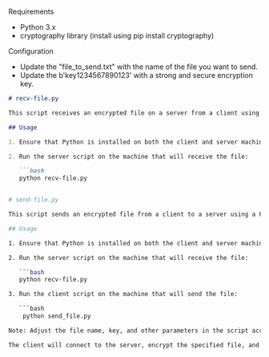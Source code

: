 Requirements
- Python 3.x
- cryptography library (install using pip install cryptography)

Configuration
- Update the "file_to_send.txt" with the name of the file you want to send.
- Update the b'key1234567890123' with a strong and secure encryption key.



```markdown
# recv-file.py

This script receives an encrypted file on a server from a client using a Python socket. The received file is decrypted using the AES encryption algorithm with a specified key.

## Usage

1. Ensure that Python is installed on both the client and server machines.

2. Run the server script on the machine that will receive the file:

   ```bash
   python recv-file.py


# send-file.py

This script sends an encrypted file from a client to a server using a Python socket. The file is encrypted using the AES encryption algorithm with a specified key.

## Usage

1. Ensure that Python is installed on both the client and server machines.

2. Run the server script on the machine that will receive the file:

   ```bash
   python recv-file.py

3. Run the client script on the machine that will send the file:

   ```bash
    python send_file.py

Note: Adjust the file name, key, and other parameters in the script according to your requirements.

The client will connect to the server, encrypt the specified file, and send it to the server.
